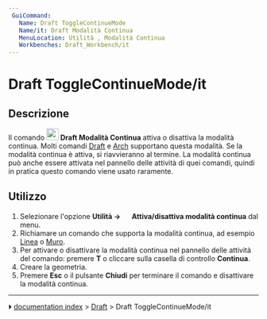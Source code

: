 ```yaml
---
 GuiCommand:
   Name: Draft ToggleContinueMode
   Name/it: Draft Modalità Continua
   MenuLocation: Utilità , Modalità Continua
   Workbenches: Draft_Workbench/it
---
```


# Draft ToggleContinueMode/it



## Descrizione

Il comando <img alt="" src=images/Draft_ToggleContinueMode.svg  style="width:24px;"> **Draft Modalità Continua** attiva o disattiva la modalità continua. Molti comandi [Draft](Draft_Workbench/it.md) e [Arch](Arch_Workbench/it.md) supportano questa modalità. Se la modalità continua è attiva, si riavvieranno al termine. La modalità continua può anche essere attivata nel pannello delle attività di quei comandi, quindi in pratica questo comando viene usato raramente.



## Utilizzo

1.  Selezionare l\'opzione **Utilità → <img src="images/Draft_ToggleContinueMode.svg" width=16px> Attiva/disattiva modalità continua** dal menu.
2.  Richiamare un comando che supporta la modalità continua, ad esempio [Linea](Draft_Line/it.md) o [Muro](Arch_Wall/it.md).
3.  Per attivare o disattivare la modalità continua nel pannello delle attività del comando: premere **T** o cliccare sulla casella di controllo **Continua**.
4.  Creare la geometria.
5.  Premere **Esc** o il pulsante **Chiudi** per terminare il comando e disattivare la modalità continua.



---
⏵ [documentation index](../README.md) > [Draft](Draft_Workbench.md) > Draft ToggleContinueMode/it
